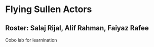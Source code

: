 # Flying Sullen Actors

## Roster: Salaj Rijal, Alif Rahman, Faiyaz Rafee

Cobo lab for learnination

